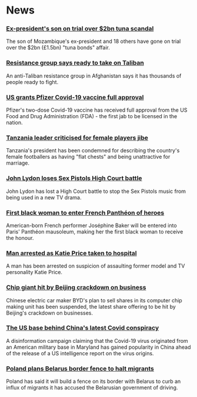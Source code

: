 # News
### [Ex-president's son on trial over $2bn tuna scandal](https://www.bbc.com/news/world-africa-58304737)
The son of Mozambique's ex-president and 18 others have gone on trial over the $2bn (£1.5bn) "tuna bonds" affair.
### [Resistance group says ready to take on Taliban](https://www.bbc.com/news/world-asia-58239156)
An anti-Taliban resistance group in Afghanistan says it has thousands of people ready to fight. 
### [US grants Pfizer Covid-19 vaccine full approval](https://www.bbc.com/news/world-us-canada-58309254)
Pfizer's two-dose Covid-19 vaccine has received full approval from the US Food and Drug Administration (FDA) - the first jab to be licensed in the nation.
### [Tanzania leader criticised for female players jibe](https://www.bbc.com/news/world-africa-58306708)
Tanzania's president has been condemned for describing the country's female footballers as having "flat chests" and being unattractive for marriage.
### [John Lydon loses Sex Pistols High Court battle](https://www.bbc.com/news/entertainment-arts-58303879)
John Lydon has lost a High Court battle to stop the Sex Pistols music from being used in a new TV drama.
### [First black woman to enter French Panthéon of heroes](https://www.bbc.com/news/world-europe-58303919)
American-born French performer Joséphine Baker will be entered into Paris' Panthéon mausoleum, making her the first black woman to receive the honour.
### [Man arrested as Katie Price taken to hospital](https://www.bbc.com/news/uk-england-essex-58257403)
A man has been arrested on suspicion of assaulting former model and TV personality Katie Price.
### [Chip giant hit by Beijing crackdown on business](https://www.bbc.com/news/business-58301603)
Chinese electric car maker BYD's plan to sell shares in its computer chip making unit has been suspended, the latest share offering to be hit by Beijing's crackdown on businesses.
### [The US base behind China's latest Covid conspiracy](https://www.bbc.com/news/world-us-canada-58273322)
A disinformation campaign claiming that the Covid-19 virus originated from an American military base in Maryland has gained popularity in China ahead of the release of a US intelligence report on the virus origins.
### [Poland plans Belarus border fence to halt migrants](https://www.bbc.com/news/world-europe-58303921)
Poland has said it will build a fence on its border with Belarus to curb an influx of migrants it has accused the Belarusian government of driving.
